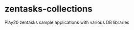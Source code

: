 zentasks-collections
====================

Play20 zentasks sample applications with various DB libraries